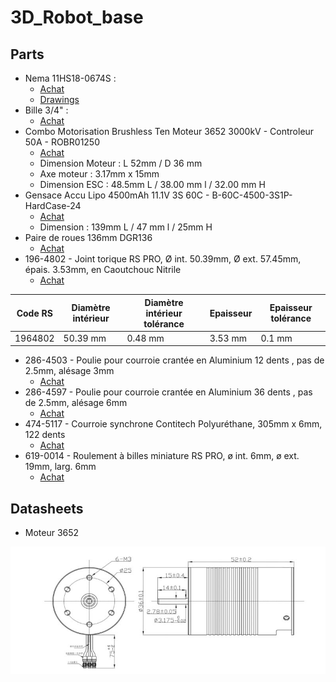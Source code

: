 # 3D_Robot_base
 
## Parts
* Nema 11HS18-0674S :
    * [Achat](https://www.gotronic.fr/art-moteur-11hs18-0674s-23047.htm)
    * [Drawings](https://www.gotronic.fr/pj2-31113-11hs18-0674s-2566.pdf)
* Bille 3/4" :
    * [Achat](https://www.gotronic.fr/art-roue-libre-3-4-955-21789.htm)
* Combo Motorisation Brushless Ten Moteur 3652 3000kV - Controleur 50A - ROBR01250
    * [Achat](https://www.miniplanes.fr/combo-motorisation-brushless-ten-moteur-3652-3000kv-controleur-50a-robr01250)
    * Dimension Moteur : L 52mm / D 36 mm
    * Axe moteur : 3.17mm x 15mm
    * Dimension ESC : 48.5mm L / 38.00 mm l / 32.00 mm H
* Gensace Accu Lipo 4500mAh 11.1V 3S 60C - B-60C-4500-3S1P-HardCase-24 
    * [Achat](https://www.miniplanes.fr/gensace-accu-lipo-4500mah-111v-60c-3s-b-60c-4500-3s1p-hardcase-24-gea45003s60x9)
    * Dimension : 139mm L / 47 mm l / 25mm H
* Paire de roues 136mm DGR136
    * [Achat](https://www.gotronic.fr/art-paire-de-roues-136-mm-dgr136-20584.htm)
* 196-4802 - Joint torique RS PRO, Ø int. 50.39mm, Ø ext. 57.45mm, épais. 3.53mm, en Caoutchouc Nitrile
    * [Achat](https://fr.rs-online.com/web/p/joints-et-joints-toriques/1964802)

| Code RS | Diamètre intérieur | Diamètre intérieur tolérance | Epaisseur | Epaisseur tolérance |
|---------|--------------------|------------------------------|-----------|---------------------|
| 1964802 | 50.39 mm           | 0.48 mm                      | 3.53 mm   | 0.1 mm              |

* 286-4503 - Poulie pour courroie crantée en Aluminium 12 dents , pas de 2.5mm, alésage 3mm
    * [Achat](https://fr.rs-online.com/web/p/poulies/2864503)
* 286-4597 - Poulie pour courroie crantée en Aluminium 36 dents , pas de 2.5mm, alésage 6mm
    * [Achat](https://fr.rs-online.com/web/p/poulies/286-4597)
* 474-5117 - Courroie synchrone Contitech Polyuréthane, 305mm x 6mm, 122 dents
    * [Achat](https://fr.rs-online.com/web/p/courroies-synchrones/474-5117)
* 619-0014 - Roulement à billes miniature RS PRO, ø int. 6mm, ø ext. 19mm, larg. 6mm
    * [Achat](https://fr.rs-online.com/web/p/roulements-a-billes/619-0014)

## Datasheets

* Moteur 3652

![3652_drawings](3652_drawings.jpg)








